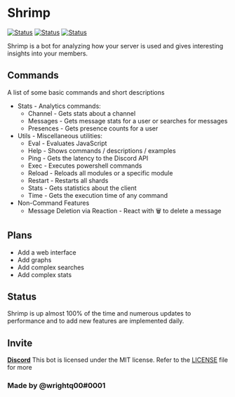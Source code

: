 # Shrimp
[![Status](https://top.gg/api/widget/status/586995575686168595.svg?noavatar=true)](https://top.gg/bot/586995575686168595)
[![Status](https://top.gg/api/widget/servers/586995575686168595.svg?noavatar=true)](https://top.gg/bot/586995575686168595)
[![Status](https://top.gg/api/widget/owner/586995575686168595.svg?noavatar=true)](https://top.gg/bot/586995575686168595)

Shrimp is a bot for analyzing how your server is used and gives interesting insights into your members.

## Commands
A list of some basic commands and short descriptions
* Stats - Analytics commands:
	* Channel - Gets stats about a channel
    * Messages - Gets message stats for a user or searches for messages
    * Presences - Gets presence counts for a user
* Utils - Miscellaneous utilities:
	* Eval - Evaluates JavaScript
	* Help - Shows commands / descriptions / examples
    * Ping - Gets the latency to the Discord API
    * Exec - Executes powershell commands
    * Reload - Reloads all modules or a specific module
    * Restart - Restarts all shards
    * Stats - Gets statistics about the client
    * Time - Gets the execution time of any command
* Non-Command Features
	* Message Deletion via Reaction - React with :wastebasket: to delete a message

## Plans
* Add a web interface
* Add graphs 
* Add complex searches
* Add complex stats

## Status
Shrimp is up almost 100% of the time and numerous updates to performance and to add new features are implemented daily.

## Invite
[**Discord**](https://discord.com/api/oauth2/authorize?client_id=586995575686168595&permissions=18496&scope=bot)
This bot is licensed under the MIT license. Refer to the [LICENSE](https://github.com/qwright10/analytics/blob/master/LICENSE) file for more 

### Made by @wrightq00#0001